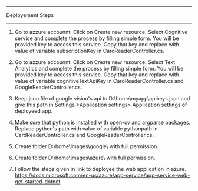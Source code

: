 
*****************
Deployement Steps
*****************

1) Go to azzure accounnt. Click on Create new resource. Select Cognitive service and complete the process by filling simple form. You will be provided key to access this service.
   Copy that key and replace with value of variable subscriptionKey in CardReaderController.cs.

2) Go to azzure accounnt. Click on Create new resource. Select Text Analytics and complete the process by filling simple form. You will be provided key to access this service.
   Copy that key and replace with value of variable cognitiveTextApiKey in CardReaderController.cs and GoogleReaderController.cs.  
 
3) Keep json file of google vision's api to D:\home\myapp\apikeys.json and give this path in Settings >Application settings> Application settings of deployeed app.
 
4) Make sure that python is installed with open-cv and argparse packages. Replace python's path with value of variable pythonpath in CardReaderController.cs and GoogleReaderController.cs. 

5) Create folder D:\\home\\images\\google\\ with full permission. 

6) Create folder D:\\home\\images\\azure\\ with full permission. 
   
7) Follow the steps given in link to deployee the web application in azure.
https://docs.microsoft.com/en-us/azure/app-service/app-service-web-get-started-dotnet

